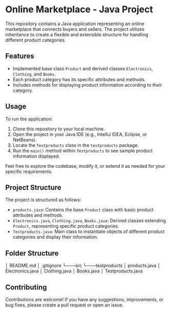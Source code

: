 # Online Marketplace - Java Project

This repository contains a Java application representing an online marketplace that connects buyers and sellers. The project utilizes inheritance to create a flexible and extensible structure for handling different product categories.

## Features

- Implemented base class `Product` and derived classes `Electronics`, `Clothing`, and `Books`.
- Each product category has its specific attributes and methods.
- Includes methods for displaying product information according to their category.

## Usage

To run the application:
1. Clone this repository to your local machine.
2. Open the project in your Java IDE (e.g., IntelliJ IDEA, Eclipse, or NetBeans).
3. Locate the `Testproducts` class in the `testproducts` package.
4. Run the `main()` method within `Testproducts` to see sample product information displayed.

Feel free to explore the codebase, modify it, or extend it as needed for your specific requirements.

## Project Structure

The project is structured as follows:

- `products.java`: Contains the base `Product` class with basic product attributes and methods.
- `Electronics.java`, `Clothing.java`, `Books.java`: Derived classes extending `Product`, representing specific product categories.
- `Testproducts.java`: Main class to instantiate objects of different product categories and display their information.

## Folder Structure

│ README.md
│ .gitignore
└───src
└───testproducts
│ products.java
│ Electronics.java
│ Clothing.java
│ Books.java
│ Testproducts.java
## Contributing

Contributions are welcome! If you have any suggestions, improvements, or bug fixes, please create a pull request or open an issue.
